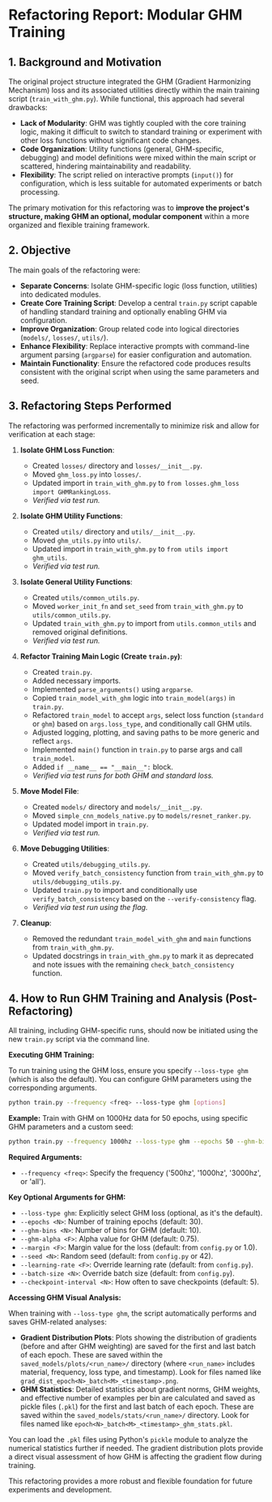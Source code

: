 # Refactoring Report: Modular GHM Training

## 1. Background and Motivation

The original project structure integrated the GHM (Gradient Harmonizing Mechanism) loss and its associated utilities directly within the main training script (`train_with_ghm.py`). While functional, this approach had several drawbacks:

*   **Lack of Modularity**: GHM was tightly coupled with the core training logic, making it difficult to switch to standard training or experiment with other loss functions without significant code changes.
*   **Code Organization**: Utility functions (general, GHM-specific, debugging) and model definitions were mixed within the main script or scattered, hindering maintainability and readability.
*   **Flexibility**: The script relied on interactive prompts (`input()`) for configuration, which is less suitable for automated experiments or batch processing.

The primary motivation for this refactoring was to **improve the project's structure, making GHM an optional, modular component** within a more organized and flexible training framework.

## 2. Objective

The main goals of the refactoring were:

*   **Separate Concerns**: Isolate GHM-specific logic (loss function, utilities) into dedicated modules.
*   **Create Core Training Script**: Develop a central `train.py` script capable of handling standard training and optionally enabling GHM via configuration.
*   **Improve Organization**: Group related code into logical directories (`models/`, `losses/`, `utils/`).
*   **Enhance Flexibility**: Replace interactive prompts with command-line argument parsing (`argparse`) for easier configuration and automation.
*   **Maintain Functionality**: Ensure the refactored code produces results consistent with the original script when using the same parameters and seed.

## 3. Refactoring Steps Performed

The refactoring was performed incrementally to minimize risk and allow for verification at each stage:

1.  **Isolate GHM Loss Function**:
    *   Created `losses/` directory and `losses/__init__.py`.
    *   Moved `ghm_loss.py` into `losses/`.
    *   Updated import in `train_with_ghm.py` to `from losses.ghm_loss import GHMRankingLoss`.
    *   *Verified via test run.*

2.  **Isolate GHM Utility Functions**:
    *   Created `utils/` directory and `utils/__init__.py`.
    *   Moved `ghm_utils.py` into `utils/`.
    *   Updated import in `train_with_ghm.py` to `from utils import ghm_utils`.
    *   *Verified via test run.*

3.  **Isolate General Utility Functions**:
    *   Created `utils/common_utils.py`.
    *   Moved `worker_init_fn` and `set_seed` from `train_with_ghm.py` to `utils/common_utils.py`.
    *   Updated `train_with_ghm.py` to import from `utils.common_utils` and removed original definitions.
    *   *Verified via test run.*

4.  **Refactor Training Main Logic (Create `train.py`)**:
    *   Created `train.py`.
    *   Added necessary imports.
    *   Implemented `parse_arguments()` using `argparse`.
    *   Copied `train_model_with_ghm` logic into `train_model(args)` in `train.py`.
    *   Refactored `train_model` to accept `args`, select loss function (`standard` or `ghm`) based on `args.loss_type`, and conditionally call GHM utils.
    *   Adjusted logging, plotting, and saving paths to be more generic and reflect `args`.
    *   Implemented `main()` function in `train.py` to parse args and call `train_model`.
    *   Added `if __name__ == "__main__":` block.
    *   *Verified via test runs for both GHM and standard loss.*

5.  **Move Model File**:
    *   Created `models/` directory and `models/__init__.py`.
    *   Moved `simple_cnn_models_native.py` to `models/resnet_ranker.py`.
    *   Updated model import in `train.py`.
    *   *Verified via test run.*

6.  **Move Debugging Utilities**:
    *   Created `utils/debugging_utils.py`.
    *   Moved `verify_batch_consistency` function from `train_with_ghm.py` to `utils/debugging_utils.py`.
    *   Updated `train.py` to import and conditionally use `verify_batch_consistency` based on the `--verify-consistency` flag.
    *   *Verified via test run using the flag.*

7.  **Cleanup**:
    *   Removed the redundant `train_model_with_ghm` and `main` functions from `train_with_ghm.py`.
    *   Updated docstrings in `train_with_ghm.py` to mark it as deprecated and note issues with the remaining `check_batch_consistency` function.

## 4. How to Run GHM Training and Analysis (Post-Refactoring)

All training, including GHM-specific runs, should now be initiated using the new `train.py` script via the command line.

**Executing GHM Training:**

To run training using the GHM loss, ensure you specify `--loss-type ghm` (which is also the default). You can configure GHM parameters using the corresponding arguments.

```bash
python train.py --frequency <freq> --loss-type ghm [options]
```

**Example:** Train with GHM on 1000Hz data for 50 epochs, using specific GHM parameters and a custom seed:

```bash
python train.py --frequency 1000hz --loss-type ghm --epochs 50 --ghm-bins 15 --ghm-alpha 0.8 --margin 12.0 --seed 123
```

**Required Arguments:**

*   `--frequency <freq>`: Specify the frequency ('500hz', '1000hz', '3000hz', or 'all').

**Key Optional Arguments for GHM:**

*   `--loss-type ghm`: Explicitly select GHM loss (optional, as it's the default).
*   `--epochs <N>`: Number of training epochs (default: 30).
*   `--ghm-bins <N>`: Number of bins for GHM (default: 10).
*   `--ghm-alpha <F>`: Alpha value for GHM (default: 0.75).
*   `--margin <F>`: Margin value for the loss (default: from `config.py` or 1.0).
*   `--seed <N>`: Random seed (default: from `config.py` or 42).
*   `--learning-rate <F>`: Override learning rate (default: from `config.py`).
*   `--batch-size <N>`: Override batch size (default: from `config.py`).
*   `--checkpoint-interval <N>`: How often to save checkpoints (default: 5).

**Accessing GHM Visual Analysis:**

When training with `--loss-type ghm`, the script automatically performs and saves GHM-related analyses:

*   **Gradient Distribution Plots**: Plots showing the distribution of gradients (before and after GHM weighting) are saved for the first and last batch of each epoch. These are saved within the `saved_models/plots/<run_name>/` directory (where `<run_name>` includes material, frequency, loss type, and timestamp). Look for files named like `grad_dist_epoch<N>_batch<M>_<timestamp>.png`.
*   **GHM Statistics**: Detailed statistics about gradient norms, GHM weights, and effective number of examples per bin are calculated and saved as pickle files (`.pkl`) for the first and last batch of each epoch. These are saved within the `saved_models/stats/<run_name>/` directory. Look for files named like `epoch<N>_batch<M>_<timestamp>_ghm_stats.pkl`.

You can load the `.pkl` files using Python's `pickle` module to analyze the numerical statistics further if needed. The gradient distribution plots provide a direct visual assessment of how GHM is affecting the gradient flow during training.

This refactoring provides a more robust and flexible foundation for future experiments and development. 